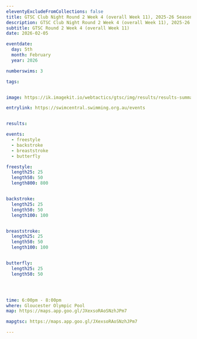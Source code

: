 ```yaml
--- 
eleventyExcludeFromCollections: false
title: GTSC Club Night Round 2 Week 4 (overall Week 11), 2025-26 Season
description: GTSC Club Night Round 2 Week 4 (overall Week 11), 2025-26 Season
subtitle: GTSC Round 2 Week 4 (overall Week 11)
date: 2026-02-05

eventdate:
  day: 5th
  month: February
  year: 2026

numberswims: 3

tags:


image: https://ik.imagekit.io/webtactics/gtsc/img/results/results-summary-11.jpg

entrylink: https://swimcentral.swimming.org.au/events


results: 

events:
  - freestyle
  - backstroke
  - breaststroke
  - butterfly

freestyle:
  length25: 25
  length50: 50
  length800: 800


backstroke:
  length25: 25
  length50: 50
  length100: 100


breaststroke:
  length25: 25
  length50: 50
  length100: 100


butterfly:
  length25: 25
  length50: 50




time: 6:00pm - 8:00pm
where: Gloucester Olympic Pool
map: https://maps.app.goo.gl/JXexsoRAoSNzhJPm7

mapgtsc: https://maps.app.goo.gl/JXexsoRAoSNzhJPm7

---
```

